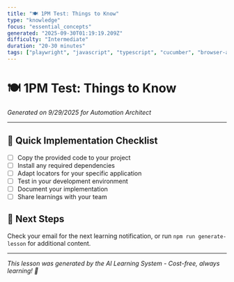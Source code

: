 ```yaml
---
title: "🍽️ 1PM Test: Things to Know"
type: "knowledge"
focus: "essential_concepts"
generated: "2025-09-30T01:19:19.209Z"
difficulty: "Intermediate"
duration: "20-30 minutes"
tags: ["playwright", "javascript", "typescript", "cucumber", "browser-automation"]
---
```


# 🍽️ 1PM Test: Things to Know

*Generated on 9/29/2025 for Automation Architect*




---

## 🚀 Quick Implementation Checklist

- [ ] Copy the provided code to your project
- [ ] Install any required dependencies
- [ ] Adapt locators for your specific application
- [ ] Test in your development environment
- [ ] Document your implementation
- [ ] Share learnings with your team

## 📧 Next Steps

Check your email for the next learning notification, or run `npm run generate-lesson` for additional content.

---

*This lesson was generated by the AI Learning System - Cost-free, always learning! 🎯*
